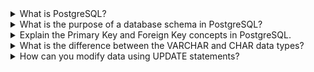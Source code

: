 <details> 
<summary>What is PostgreSQL?</summary>

###

PostgreSQL  একটি ওপেন-সোর্স, অবজেক্ট-রিলেশনাল ডাটাবেস ম্যানেজমেন্ট সিস্টেম (ORDBMS)। এটি একটি শক্তিশালী, ফিচার-সমৃদ্ধ এবং স্থিতিশীল ডাটাবেস সিস্টেম, যা বড় ধরনের অ্যাপ্লিকেশন এবং ওয়েবসাইটের ব্যাকএন্ডে ব্যবহৃত হয়।

এটি মূলত রিলেশনাল ডাটাবেস এর উপর ভিত্তি করে তৈরি, তবে এতে অবজেক্ট ওরিয়েন্টেড ফিচার ও এক্সটেনশন সাপোর্টও আছে।

**PostgreSQL-এর ইতিহাস:**
 এর যাত্রা শুরু হয় 1986 সালে, University of California, Berkeley-তে। প্রকল্পের নাম ছিল POSTGRES। পরে SQL সাপোর্ট যুক্ত করে নাম রাখা হয় PostgreSQL। এটি এখন PostgreSQL Global Development Group দ্বারা পরিচালিত হয়।

**PostgreSQL-এর বৈশিষ্ট্যসমূহ (Features):**

1. **ওপেন সোর্স ও ফ্রি:**
   PostgreSQL সম্পূর্ণভাবে ফ্রি এবং ওপেন সোর্স; আপনি ইচ্ছামত ব্যবহার, কাস্টমাইজ বা পরিবর্তন করতে পারেন।

2. **ACID কমপ্লায়েন্ট:**
   এটি ACID (Atomicity, Consistency, Isolation, Durability) রুল অনুসরণ করে, যা ডেটার নিরাপত্তা নিশ্চিত করে।

3. **আধুনিক ডেটা টাইপ সাপোর্ট:**
   যেমন – `JSON`, `XML`, `ARRAY`, `UUID`, `HSTORE` ইত্যাদি।

4. **Stored Procedures ও Triggers:**
   ব্যবহারকারীরা ফাংশন তৈরি করে অটোমেটেড কার্যক্রম করতে পারে।

5. **Full-Text Search:**
   টেক্সট বা ডকুমেন্ট সার্চিং সুবিধা।

6. **Extensibility:**
   ইউজাররা নিজেরা নতুন ফাংশন, অপারেটর বা ডেটা টাইপ যোগ করতে পারে।

7. **MVCC (Multi-Version Concurrency Control):**
   একাধিক ইউজার একসাথে ডেটার সাথে কাজ করলেও কনফ্লিক্ট হয় না।

8. **Replication ও Backup সুবিধা:**
   ডেটার ব্যাকআপ, রিস্টোর এবং রেপ্লিকেশন খুব সহজে করা যায়।

9. **High Performance:**
   PostgreSQL বড় ডেটা ও ট্রানজ্যাকশন হ্যান্ডেল করতে সক্ষম।

</details>



<details>

<summary>What is the purpose of a database schema in PostgreSQL?</summary>

###

Schema হলো PostgreSQL ডেটাবেসের ভিতরে একটি লজিক্যাল কাঠামো বা namespace, যা বিভিন্ন ডেটাবেস অবজেক্ট যেমন – টেবিল, ভিউ, ফাংশন, ইনডেক্স, সিকোয়েন্স ইত্যাদি সংগঠিতভাবে সংরক্ষণ করে।

**Schema ব্যবহারের মূল উদ্দেশ্যসমূহঃ**

1. **ডেটা অবজেক্ট গুছিয়ে রাখা :**
   স্কিমার মাধ্যমে সংশ্লিষ্ট টেবিল ও অন্যান্য অবজেক্টগুলো একটি নির্দিষ্ট টেবিল রাখা যায়। যেমন, `user` সম্পর্কিত সব টেবিল `user_schema`-তে রাখা যেতে পারে এবং `admin` সম্পর্কিত সব টেবিল `admin_schema`-তে।

2. **Name Conflicts এড়ানো :**
   একই নামের একাধিক টেবিল স্কিমা ব্যবহারের মাধ্যমে রাখা যায়। যেমনঃ

   * `public.users`
   * `admin.users`
     এখানে `users` নাম দুইবার ব্যবহার হলেও স্কিমা আলাদা হওয়ায় কোনো সমস্যা হবে না।

3. **নিরাপত্তা ও এক্সেস কন্ট্রোল:**
   প্রতিটি স্কিমার উপর নির্দিষ্ট ইউজার বা রোলের জন্য পারমিশন সেট করা যায়। এতে করে কোন ইউজার কি দেখতে বা পরিবর্তন করতে পারবে তা নিয়ন্ত্রণ করা সম্ভব হয়।

4. **বড় ডেটাবেসে Management সহজ হয়:**
   একটি বড় অ্যাপ্লিকেশন যেখানে অনেক টেবিল থাকে, সেখানে স্কিমা ব্যবহারে সব কিছু ভাগ করে রাখা যায়। এতে ডেটাবেস পরিচালনা সহজ হয়।

5. **মডিউলার ডিজাইন :**
    বিভিন্ন মডিউল বা ফিচার অনুযায়ী আলাদা স্কিমা ব্যবহার করতে পারেন, যা কোড এবং ডেটা ম্যানেজমেন্টকে আরও সহজ করে।


### **উদাহরণ:**

```sql
CREATE SCHEMA employee_data;

CREATE TABLE employee_data.employees (
  id SERIAL PRIMARY KEY,
  name TEXT,
  salary NUMERIC
);
```

এখানে `employee_data` নামে একটি স্কিমা তৈরি করা হয়েছে, যার ভিতরে `employees` নামের একটি টেবিল রাখা হয়েছে।



PostgreSQL-এ স্কিমা ব্যবহার করলে ডেটাবেস আরও সংগঠিত, নিরাপদ, এবং পরিচালনায় সহজ হয়। এটি বড় প্রজেক্টের জন্য বিশেষভাবে গুরুত্বপূর্ণ।
</details>


<details>



<summary>Explain the Primary Key and Foreign Key concepts in PostgreSQL.</summary>

###
**Primary Key** হলো একটি কলাম (বা একাধিক কলামের সমন্বয়), যা টেবিলের প্রতিটি রেকর্ডকে অন্য রেকর্ড থেকে আলাদা (unique) করে। 

###  বৈশিষ্ট্য:

* প্রতিটি টেবিলে শুধুমাত্র একটি Primary Key থাকতে পারে।
* এটি স্বয়ংক্রিয়ভাবে unique constraint এবং not null constraint আরোপ করে।

###  উদাহরণ:

```sql
CREATE TABLE students (
  student_id SERIAL PRIMARY KEY,
  name TEXT,
  email TEXT
);
```

এখানে `student_id` হলো Primary Key। এটি প্রতিটি ছাত্রকে ইউনিকভাবে শনাক্ত করবে।


## **Foreign Key  কী?**

Foreign Key হলো এমন একটি কলাম, যা অন্য টেবিলের Primary Key-কে রেফারেন্স করে। এটি দুইটি টেবিলের মধ্যে relationship তৈরি করে।

### বৈশিষ্ট্য:

* এটি ডেটাবেসে রেফারেনশিয়াল ইন্টেগ্রিটি নিশ্চিত করে। অর্থাৎ, রেফারেন্স করা মানটি অবশ্যই মূল টেবিলে থাকতে হবে।
* Parent table-এর Primary Key-এর মান না থাকলে child table-এ সেটি ব্যবহার করা যাবে না।

### উদাহরণ:

```sql
CREATE TABLE classes (
  class_id SERIAL PRIMARY KEY,
  class_name TEXT
);

CREATE TABLE students (
  student_id SERIAL PRIMARY KEY,
  name TEXT,
  class_id INT,
  FOREIGN KEY (class_id) REFERENCES classes(class_id)
);
```

এখানে `students` টেবিলের `class_id` একটি Foreign Key, যা `classes` টেবিলের `class_id` কে রেফারেন্স করছে।


##  Tabular পার্থক্য:

| বিষয়                | Primary Key                           | Foreign Key                       |
| ------------------- | ------------------------------------- | --------------------------------- |
| উদ্দেশ্য            | প্রতিটি রেকর্ডকে ইউনিকভাবে শনাক্ত করা | টেবিলগুলোর মধ্যে সম্পর্ক তৈরি করা |
| ইউনিক?              | হ্যাঁ, অবশ্যই ইউনিক                   | না, এটি ডুপ্লিকেট হতে পারে        |
| NULL মান গ্রহণ করে? | না                                    | হ্যাঁ, করতে পারে                  |
| টেবিলের সংখ্যা      | একটি টেবিলে ১টি মাত্র Primary Key     | একাধিক Foreign Key থাকতে পারে     |



In Summary we can say that:
* **Primary Key** একটি টেবিলের প্রতিটি রেকর্ডকে অন্য রেকর্ড থেকে আলাদা (unique) করে। 
* **Foreign Key** দুইটি টেবিলের মধ্যে সম্পর্ক স্থাপন করে এবং ডেটার সঠিকতা নিশ্চিত করে।
</details>


<details>


<summary>What is the difference between the VARCHAR and CHAR data types?</summary>

###
**PostgreSQL-এ VARCHAR এবং CHAR ডেটা টাইপের পার্থক্য** নিচে ব্যাখ্যা করা হলো:


 **VARCHAR বনাম CHAR – পার্থক্য**

| বিষয়                  | `VARCHAR(n)`                                  | `CHAR(n)`                                                     |
| --------------------- | --------------------------------------------- | ------------------------------------------------------------- |
| **সম্পূর্ণ নাম**      | Variable-length character                     | Fixed-length character                                        |
| **ডেটা দৈর্ঘ্য**      | ভেরিয়েবল বা পরিবর্তনশীল দৈর্ঘ্য              | নির্দিষ্ট বা ফিক্সড দৈর্ঘ্য                                   |
| **স্পেস Management** | যতটুকু ক্যারেক্টার দেওয়া হয়, ততটুকু জায়গা নেয় | যতটুকু কম ক্যারেক্টার দেওয়া হোক, বাকি অংশ স্পেস দিয়ে পূরণ করে |
| **পারফরম্যান্স**      | সাধারণত দ্রুত কাজ করে ছোট/মাঝারি ডেটার জন্য   | বড় ডেটার ক্ষেত্রে কম কার্যকর                                  |
| **স্টোরেজ**           | প্রয়োজন অনুযায়ী জায়গা নেয়                     | সবসময় পূর্ণ দৈর্ঘ্যের জায়গা নেয়                               |
| **ব্যবহার উপযোগী**    | যখন ভিন্ন ভিন্ন দৈর্ঘ্যের ডেটা প্রয়োজন হয়     | যখন সব ডেটার দৈর্ঘ্য সমান হওয়া দরকার (যেমন কোড, স্ট্যাটাস)    |


###  উদাহরণ:

####  VARCHAR(10) উদাহরণ:

```sql
CREATE TABLE users (
  name VARCHAR(10)
);
```

যদি `name` = `'Ali'` হয়, তাহলে ৩ ক্যারেক্টারই স্টোর হবে।

####  `CHAR(10)` উদাহরণ:

```sql
CREATE TABLE users (
  name CHAR(10)
);
```

`name` = `'Ali'` হলে, এটি `'Ali       '` (৭টি স্পেস সহ) স্টোর হবে।


###  কবে কোনটা ব্যবহার করবেন?

* `VARCHAR` : যখন ইনপুট ডেটার দৈর্ঘ্য বিভিন্ন হতে পারে (যেমন নাম, ঠিকানা)।
* `CHAR` : যখন সব ডেটা সমান দৈর্ঘ্যের হওয়া দরকার (যেমন – `gender` = `'Male '` বা `'Female'`, `status` = `'Active '` বা `'Inactive'`)।


</details>
<details>
<summary>How can you modify data using UPDATE statements?</summary>

 `UPDATE` Statement কী?

`UPDATE` হলো একটি SQL কমান্ড যা ডেটাবেজের নির্দিষ্ট টেবিলের এক বা একাধিক **রো-এর তথ্য পরিবর্তন (modify)** করতে ব্যবহার হয়।

### Syntax:

```sql
UPDATE table_name
SET column1 = value1, column2 = value2, ...
WHERE condition;
```

* **`table_name`** → যেই টেবিলের ডেটা পরিবর্তন করতে চান
* **`SET`** → যেই কলামের মান পরিবর্তন করতে চান
* **`WHERE`** → কোন রো-গুলোতে পরিবর্তন হবে তা নির্ধারণ করতে

---

### alert:

`WHERE` clause না দিলে **পুরো টেবিলের সব রো** আপডেট হয়ে যাবে!

---

### উদাহরণ ১: একটি কলামের মান পরিবর্তন

ধরা যাক আমাদের একটি `students` নামের টেবিল আছে:

```sql
+----+---------+--------+
| id | name    | marks  |
+----+---------+--------+
| 1  | Rafiq   | 75     |
| 2  | Salma   | 60     |
| 3  | Mizan   | 90     |
+----+---------+--------+
```

যদি `Salma` এর `marks` আপডেট করে 80 করতে চাই:

```sql
UPDATE students
SET marks = 80
WHERE name = 'Salma';
```

**রেজাল্ট:**

```sql
+----+---------+--------+
| id | name    | marks  |
+----+---------+--------+
| 1  | Rafiq   | 75     |
| 2  | Salma   | 80     |
| 3  | Mizan   | 90     |
+----+---------+--------+
```

---

### উদাহরণ ২: একাধিক কলাম আপডেট করা

```sql
UPDATE students
SET name = 'Salma Khatun', marks = 85
WHERE id = 2;
```

---

### উদাহরণ ৩: সব রো-তে একটি পরিবর্তন

**সকল শিক্ষার্থীর মার্কস ৫ নম্বর বাড়াতে চাই:**

```sql
UPDATE students
SET marks = marks + 5;
```

উপরের কমান্ডে `WHERE` clause নেই, তাই সব রো-তে পরিবর্তন হবে।


</details>